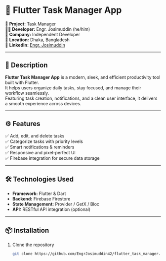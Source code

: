 # 🧭 Flutter Task Manager App

🚀 **Project:** Task Manager  
👨‍💻 **Developer:** Engr. Josimuddin (he/him)  
🏢 **Company:** Independent Developer  
📍 **Location:** Dhaka, Bangladesh  
🔗 **LinkedIn:** [Engr. Josimuddin](https://www.linkedin.com/in/engrjosimuddin)

---

## 📝 Description
**Flutter Task Manager App** is a modern, sleek, and efficient productivity tool built with Flutter.  
It helps users organize daily tasks, stay focused, and manage their workflow seamlessly.  
Featuring task creation, notifications, and a clean user interface, it delivers a smooth experience across devices.

---

## ⚙️ Features
✅ Add, edit, and delete tasks  
✅ Categorize tasks with priority levels  
✅ Smart notifications & reminders  
✅ Responsive and pixel-perfect UI  
✅ Firebase integration for secure data storage

---

## 🛠️ Technologies Used
- **Framework:** Flutter & Dart
- **Backend:** Firebase Firestore
- **State Management:** Provider / GetX / Bloc
- **API:** RESTful API integration (optional)

---

## 📦 Installation

1. Clone the repository
   ```bash
   git clone https://github.com/EngrJosimuddin42/flutter_task_manager.git
